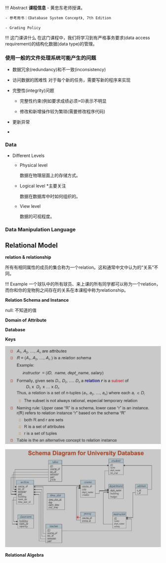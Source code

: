 !!! Abstract
    **课程信息**
    - 黄忠东老师授课。
  
    - 参考用书：《Database System Concept》, 7th Edition

    - Grading Policy
    
!!! 这门课讲什么
    在这门课程中，我们将学习到有严格事务要求(data access requirement)的结构化数据(data type)的管理。

### 使用一般的文件处理系统可能产生的问题

- 数据冗余(redundancy)和不一致(inconsistency)

- 访问数据的困难性
  对于每个新的任务，需要写新的程序来实现

- 完整性(integrity)问题

    - 完整性约束(例如要求成绩必须>0)表示不明显

    - 修改和新增操作较为繁琐(需要修改程序代码)

- 更新异常

- 
### Data

- Different Levels

  - Physical level
  
    数据在物理层面上的存储方式。

  - Logical level \*主要关注
  
    数据在数据库中时如何组织的。

  - View level
  
    数据的可视程度。

### Data Manipulation Language


## Relational Model

**relation & relationship**

所有有相同属性的成员的集合称为一个relation。这和通常中文中认为的“关系”不同。

!!! Example
    一个球队中的所有球员、来上课的所有同学都可以称为一个relation，而你和你的宠物狗之间存在的关系在本课程中称为relationship。

**Relation Schema and Instance**

null: 不知道的值

**Domain of Attribute**

**Database**

**Keys**

![定义图](images/DB/db1.png "神秘关系图")

![关系图](images/DB/db2.png "神秘关系图")

**Relational Algebra**

